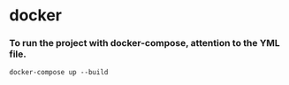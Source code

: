 # docker

### To run the project with docker-compose, attention to the YML file.
``` docker-compose up --build ```
